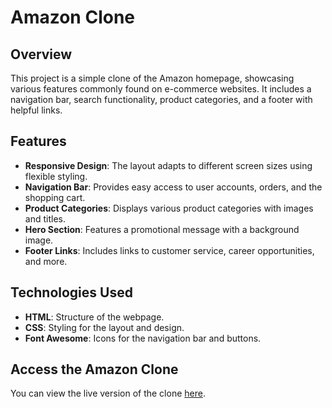 # Amazon Clone

## Overview
This project is a simple clone of the Amazon homepage, showcasing various features commonly found on e-commerce websites. It includes a navigation bar, search functionality, product categories, and a footer with helpful links.

## Features
- **Responsive Design**: The layout adapts to different screen sizes using flexible styling.
- **Navigation Bar**: Provides easy access to user accounts, orders, and the shopping cart.
- **Product Categories**: Displays various product categories with images and titles.
- **Hero Section**: Features a promotional message with a background image.
- **Footer Links**: Includes links to customer service, career opportunities, and more.

## Technologies Used
- **HTML**: Structure of the webpage.
- **CSS**: Styling for the layout and design.
- **Font Awesome**: Icons for the navigation bar and buttons.

## Access the Amazon Clone
You can view the live version of the clone [here](https://crackedwarrior.github.io/Amazon-Html-Css-clone/).
